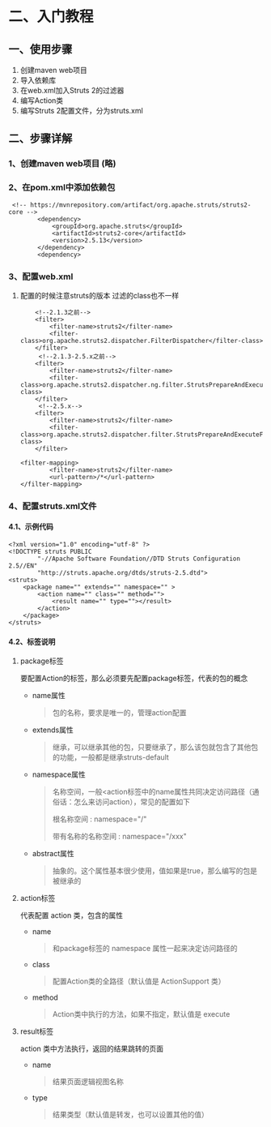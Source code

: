 # 二、入门教程

## 一、使用步骤

1. 创建maven web项目
2. 导入依赖库
3. 在web.xml加入Struts 2的过滤器
4. 编写Action类
5. 编写Struts 2配置文件，分为struts.xml

## 二、步骤详解

### 1、创建maven web项目 \(略\)

### 2、在pom.xml中添加依赖包

```
 <!-- https://mvnrepository.com/artifact/org.apache.struts/struts2-core -->
        <dependency>
            <groupId>org.apache.struts</groupId>
            <artifactId>struts2-core</artifactId>
            <version>2.5.13</version>
        </dependency>
        <dependency>
```

### 3、配置web.xml

1. 配置的时候注意struts的版本 过滤的class也不一样

   ```
       <!--2.1.3之前-->
       <filter>
           <filter-name>struts2</filter-name>
           <filter-class>org.apache.struts2.dispatcher.FilterDispatcher</filter-class>
       </filter>
        <!--2.1.3-2.5.x之前-->
       <filter>
           <filter-name>struts2</filter-name>
           <filter-class>org.apache.struts2.dispatcher.ng.filter.StrutsPrepareAndExecuteFilter</filter-class>
       </filter>
        <!--2.5.x-->
       <filter>
           <filter-name>struts2</filter-name>
           <filter-class>org.apache.struts2.dispatcher.filter.StrutsPrepareAndExecuteFilter</filter-class>
       </filter>

   <filter-mapping>
           <filter-name>struts2</filter-name>
           <url-pattern>/*</url-pattern>
   </filter-mapping>
   ```

### 4、配置struts.xml文件

#### 4.1、示例代码

```
<?xml version="1.0" encoding="utf-8" ?>
<!DOCTYPE struts PUBLIC
        "-//Apache Software Foundation//DTD Struts Configuration 2.5//EN"
        "http://struts.apache.org/dtds/struts-2.5.dtd">
<struts>
    <package name="" extends="" namespace="" >
        <action name="" class="" method="">
            <result name="" type=""></result>
        </action>
    </package>
</struts>
```

#### 4.2、标签说明

1. package标签

   要配置Action的标签，那么必须要先配置package标签，代表的包的概念

   * name属性

     > 包的名称，要求是唯一的，管理action配置

   * extends属性

     > 继承，可以继承其他的包，只要继承了，那么该包就包含了其他包的功能，一般都是继承struts-default

   * namespace属性

     > 名称空间，一般&lt;action标签中的name属性共同决定访问路径（通俗话：怎么来访问action），常见的配置如下
     >
     > 根名称空间 : namespace="/"
     >
     > 带有名称的名称空间 : namespace="/xxx"

   * abstract属性

     > 抽象的。这个属性基本很少使用，值如果是true，那么编写的包是被继承的

2. action标签

   代表配置 action 类，包含的属性

   * name

     > 和package标签的 namespace 属性一起来决定访问路径的

   * class

     > 配置Action类的全路径（默认值是 ActionSupport 类）

   * method

     > Action类中执行的方法，如果不指定，默认值是 execute

3. result标签

   action 类中方法执行，返回的结果跳转的页面

   * name

     > 结果页面逻辑视图名称

   * type

     > 结果类型（默认值是转发，也可以设置其他的值）



